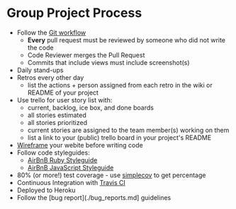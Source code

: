 # Group Project Process

* Follow the [Git workflow](../git-workflow.md)
	* **Every** pull request must be reviewed by someone who did not write the code
	* Code Reviewer merges the Pull Request
	* Commits that include views must include screenshot(s) 
* Daily stand-ups
* Retros every other day
	* list the actions + person assigned from each retro in the wiki or README of your project 
* Use trello for user story list with:
	* current, backlog, ice box, and done boards
	* all stories estimated
	* all stories prioritized
	* current stories are assigned to the team member(s) working on them
	* list a link to your (public) trello board in your project's README
* [Wireframe](./wireframing.md) your webite before writing code
* Follow code styleguides:
	* [AirBnB Ruby Styleguide](https://github.com/airbnb/ruby)
	* [AirBnB JavaScript Styleguide](https://github.com/airbnb/javascript)
* 80% (or more!) test coverage - use [simplecov](https://www.ruby-toolbox.com/projects/simplecov) to get percentage
* Continuous Integration with [Travis CI](https://travis-ci.org/)
* Deployed to Heroku
* Follow the [bug report](./bug_reports.md] guidelines
